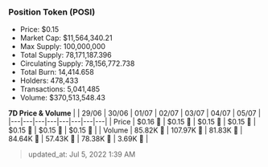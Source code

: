 
  ### Position Token (POSI)
  - Price: $0.15
  - Market Cap: $11,564,340.21
  - Max Supply: 100,000,000
  - Total Supply: 78,171,187.396
  - Circulating Supply: 78,156,772.738
  - Total Burn: 14,414.658
  - Holders: 478,433
  - Transactions: 5,041,485
  - Volume: $370,513,548.43

  **7D Price & Volume**
  | | 29&#x2F;06 | 30&#x2F;06 | 01&#x2F;07 | 02&#x2F;07 | 03&#x2F;07 | 04&#x2F;07 | 05&#x2F;07 |
  |---|---|---|---|---|---|---|---|
  | Price | $0.16 🔻 | $0.15 🔻 | $0.15 🔻 | $0.15 🔻 | $0.15 🔻 | $0.15 🔻 | $0.15 🚀 |
  | Volume | 85.82K 🔻 | 107.97K 🚀 | 81.83K 🔻 | 84.64K 🚀 | 57.43K 🔻 | 78.38K 🚀 | 3.69K 🔻 |

  > updated_at: Jul 5, 2022 1:39 AM

